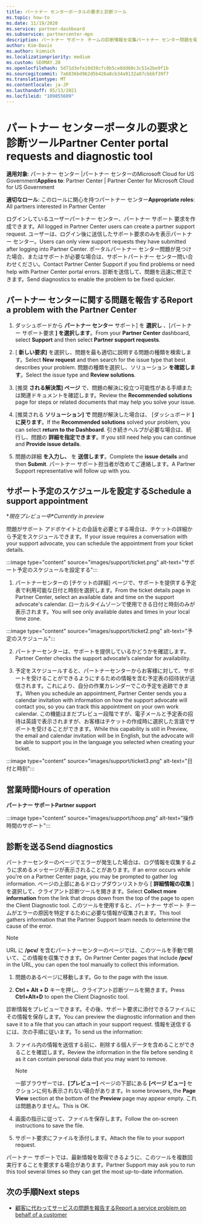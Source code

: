 ```yaml
---
title: パートナー センターポータルの要求と診断ツール
ms.topic: how-to
ms.date: 11/19/2020
ms.service: partner-dashboard
ms.subservice: partnercenter-mpn
description: パートナー サポート チームの診断情報を収集パートナー センター問題を報告する方法について説明します。
author: Kim-Davis
ms.author: kimnich
ms.localizationpriority: medium
ms.custom: SEOMAY.20
ms.openlocfilehash: 5d71d3efe10d38cfc0b5ce8dd60c3c51e2be9f1b
ms.sourcegitcommit: 7a6836bd962d5b426a8cb34a9132a87cbbbf39f7
ms.translationtype: MT
ms.contentlocale: ja-JP
ms.lasthandoff: 05/13/2021
ms.locfileid: "109855609"
---
```

# <a name="partner-center-portal-requests-and-diagnostic-tool"></a><span data-ttu-id="93832-103">パートナー センターポータルの要求と診断ツール</span><span class="sxs-lookup"><span data-stu-id="93832-103">Partner Center portal requests and diagnostic tool</span></span>

<span data-ttu-id="93832-104">**適用対象**: パートナー センター |パートナー センターのMicrosoft Cloud for US Government</span><span class="sxs-lookup"><span data-stu-id="93832-104">**Applies to**: Partner Center | Partner Center for Microsoft Cloud for US Government</span></span>

<span data-ttu-id="93832-105">**適切なロール**: このロールに関心を持つパートナー センター</span><span class="sxs-lookup"><span data-stu-id="93832-105">**Appropriate roles**: All partners interested in Partner Center</span></span>

<span data-ttu-id="93832-106">ログインしているユーザーパートナー センター、パートナー サポート 要求を作成できます。</span><span class="sxs-lookup"><span data-stu-id="93832-106">All logged in Partner Center users can create a partner support request.</span></span> <span data-ttu-id="93832-107">ユーザーは、ログイン後に送信したサポート要求のみを表示パートナー センター。</span><span class="sxs-lookup"><span data-stu-id="93832-107">Users can only view support requests they have submitted after logging into Partner Center.</span></span>
<span data-ttu-id="93832-108">ポータルパートナー センター問題が見つけた場合、またはサポートが必要な場合は、サポートパートナー センター問い合わせください。</span><span class="sxs-lookup"><span data-stu-id="93832-108">Contact Partner Center Support if you find problems or need help with Partner Center portal errors.</span></span> <span data-ttu-id="93832-109">診断を送信して、問題を迅速に修正できます。</span><span class="sxs-lookup"><span data-stu-id="93832-109">Send diagnostics to enable the problem to be fixed quicker.</span></span>

## <a name="report-a-problem-with-the-partner-center"></a><span data-ttu-id="93832-110">パートナー センターに関する問題を報告する</span><span class="sxs-lookup"><span data-stu-id="93832-110">Report a problem with the Partner Center</span></span>

1. <span data-ttu-id="93832-111">ダッシュボードから **パートナー センター** サポート] を **選択し** 、[パートナー サポート要求 **] を選択します**。</span><span class="sxs-lookup"><span data-stu-id="93832-111">From your **Partner Center** dashboard, select **Support** and then select **Partner support requests**.</span></span>

2. <span data-ttu-id="93832-112">[ **新しい要求]** を選択し、問題を最も適切に説明する問題の種類を検索します。</span><span class="sxs-lookup"><span data-stu-id="93832-112">Select **New request** and then search for the issue type that best describes your problem.</span></span> <span data-ttu-id="93832-113">問題の種類を選択し、ソリューション **を確認します**。</span><span class="sxs-lookup"><span data-stu-id="93832-113">Select the issue type and **Review solutions**.</span></span>

3. <span data-ttu-id="93832-114">[推奨 **される解決策] ページ** で、問題の解決に役立つ可能性がある手順または関連ドキュメントを確認します。</span><span class="sxs-lookup"><span data-stu-id="93832-114">Review the **Recommended solutions** page for steps or related documents that may help you solve your issue.</span></span>

4. <span data-ttu-id="93832-115">[推奨される **ソリューション] で** 問題が解決した場合は、 [ダッシュボード **] に戻ります**。</span><span class="sxs-lookup"><span data-stu-id="93832-115">If the **Recommended solutions** solved your problem, you can select **return to the Dashboard**.</span></span> <span data-ttu-id="93832-116">引き続きヘルプが必要な場合は、続行し、問題の **詳細を指定できます**。</span><span class="sxs-lookup"><span data-stu-id="93832-116">If you still need help you can continue and **Provide issue details**.</span></span>

5. <span data-ttu-id="93832-117">問題の詳細 **を入力し、** を **送信します**。</span><span class="sxs-lookup"><span data-stu-id="93832-117">Complete the **issue details** and then **Submit**.</span></span> <span data-ttu-id="93832-118">パートナー サポート担当者が改めてご連絡します。</span><span class="sxs-lookup"><span data-stu-id="93832-118">A Partner Support representative will follow up with you.</span></span>

## <a name="schedule-a-support-appointment"></a><span data-ttu-id="93832-119">サポート予定のスケジュールを設定する</span><span class="sxs-lookup"><span data-stu-id="93832-119">Schedule a support appointment</span></span> 

<span data-ttu-id="93832-120">\**現在プレビュー中*</span><span class="sxs-lookup"><span data-stu-id="93832-120">\**Currently in preview*</span></span>

<span data-ttu-id="93832-121">問題がサポート アドボケイトとの会話を必要とする場合は、チケットの詳細から予定をスケジュールできます。</span><span class="sxs-lookup"><span data-stu-id="93832-121">If your issue requires a conversation with your support advocate, you can schedule the appointment from your ticket details.</span></span>

:::image type="content" source="images/support/ticket.png" alt-text="サポート予定のスケジュールを設定する":::

1.  <span data-ttu-id="93832-123">パートナーセンターの [チケットの詳細] ページで、サポートを提供する予定表で利用可能な日付と時刻を選択します。</span><span class="sxs-lookup"><span data-stu-id="93832-123">From the ticket details page in Partner Center, select an available date and time on the support advocate's calendar.</span></span> <span data-ttu-id="93832-124">ローカルタイムゾーンで使用できる日付と時刻のみが表示されます。</span><span class="sxs-lookup"><span data-stu-id="93832-124">You will see only available dates and times in your local time zone.</span></span>

:::image type="content" source="images/support/ticket2.png" alt-text="予定のスケジュール":::

2. <span data-ttu-id="93832-126">パートナーセンターは、サポートを提供しているかどうかを確認します。</span><span class="sxs-lookup"><span data-stu-id="93832-126">Partner Center checks the support advocate’s  calendar for availability.</span></span>

1. <span data-ttu-id="93832-127">予定をスケジュールすると、パートナーセンターからお客様に対して、サポートを受けることができるようにするための情報を含む予定表の招待状が送信されます。これにより、自分の作業カレンダーでこの予定を追跡できます。</span><span class="sxs-lookup"><span data-stu-id="93832-127">When you schedule an appointment, Partner Center sends you a calendar invitation with information on how the support advocate will contact you, so you can track this appointment on your own work calendar.</span></span>  <span data-ttu-id="93832-128">この機能はまだプレビュー段階ですが、電子メールと予定表の招待は英語で表示されますが、お客様はチケットの作成時に選択した言語でサポートを受けることができます。</span><span class="sxs-lookup"><span data-stu-id="93832-128">While this capability is still in Preview, the email and calendar invitation will be in English, but the advocate will be able to support you in the language you selected when creating your ticket.</span></span>

:::image type="content" source="images/support/ticket3.png" alt-text="日付と時刻":::

## <a name="hours-of-operation"></a><span data-ttu-id="93832-130">営業時間</span><span class="sxs-lookup"><span data-stu-id="93832-130">Hours of operation</span></span>

<span data-ttu-id="93832-131">**パートナー サポート**</span><span class="sxs-lookup"><span data-stu-id="93832-131">**Partner support**</span></span>

:::image type="content" source="images/support/hoop.png" alt-text="操作時間のサポート":::

## <a name="send-diagnostics"></a><span data-ttu-id="93832-133">診断を送る</span><span class="sxs-lookup"><span data-stu-id="93832-133">Send diagnostics</span></span>

<span data-ttu-id="93832-134">パートナーセンターのページでエラーが発生した場合は、ログ情報を収集するように求めるメッセージが表示されることがあります。</span><span class="sxs-lookup"><span data-stu-id="93832-134">If an error occurs while you're on a Partner Center page, you may be prompted to gather log information.</span></span> <span data-ttu-id="93832-135">ページの上部にあるドロップダウンリストから [ **詳細情報の収集** ] を選択して、クライアント診断ツールを開きます。</span><span class="sxs-lookup"><span data-stu-id="93832-135">Select **Collect more information** from the link that drops down from the top of the page to open the Client Diagnostic tool.</span></span> <span data-ttu-id="93832-136">このツールを使用すると、パートナー サポート チームがエラーの原因を特定するために必要な情報が収集されます。</span><span class="sxs-lookup"><span data-stu-id="93832-136">This tool gathers information that the Partner Support team needs to determine the cause of the error.</span></span> 

>[!NOTE]
><span data-ttu-id="93832-137">URL に **/pcv/** を含むパートナーセンターのページでは、このツールを手動で開いて、この情報を収集できます。</span><span class="sxs-lookup"><span data-stu-id="93832-137">On Partner Center pages that include **/pcv/** in the URL, you can open the tool manually to collect this information.</span></span>

1. <span data-ttu-id="93832-138">問題のあるページに移動します。</span><span class="sxs-lookup"><span data-stu-id="93832-138">Go to the page with the issue.</span></span>

2. <span data-ttu-id="93832-139">**Ctrl + Alt + D** キーを押し、クライアント診断ツールを開きます。</span><span class="sxs-lookup"><span data-stu-id="93832-139">Press **Ctrl+Alt+D** to open the Client Diagnostic tool.</span></span>

<span data-ttu-id="93832-140">診断情報をプレビューできます。その後、サポート要求に添付できるファイルにその情報を保存します。</span><span class="sxs-lookup"><span data-stu-id="93832-140">You can preview the diagnostic information and then save it to a file that you can attach in your support request.</span></span> <span data-ttu-id="93832-141">情報を送信するには、次の手順に従います。</span><span class="sxs-lookup"><span data-stu-id="93832-141">To send us the information:</span></span>

3. <span data-ttu-id="93832-142">ファイル内の情報を送信する前に、削除する個人データを含めることができることを確認します。</span><span class="sxs-lookup"><span data-stu-id="93832-142">Review the information in the file before sending it as it can contain personal data that you may want to remove.</span></span>

    >[!NOTE]
    ><span data-ttu-id="93832-143">一部ブラウザーでは、**[プレビュー]** ページの下部にある **[ページ ビュー]** セクションに何も表示されない場合があります。</span><span class="sxs-lookup"><span data-stu-id="93832-143">In some browsers, the **Page View** section at the bottom of the **Preview** page may appear empty.</span></span> <span data-ttu-id="93832-144">これは問題ありません。</span><span class="sxs-lookup"><span data-stu-id="93832-144">This is OK.</span></span>

4. <span data-ttu-id="93832-145">画面の指示に従って、ファイルを保存します。</span><span class="sxs-lookup"><span data-stu-id="93832-145">Follow the on-screen instructions to save the file.</span></span>

5. <span data-ttu-id="93832-146">サポート要求にファイルを添付します。</span><span class="sxs-lookup"><span data-stu-id="93832-146">Attach the file to your support request.</span></span>

<span data-ttu-id="93832-147">パートナー サポートでは、最新情報を取得できるように、このツールを複数回実行することを要求する場合があります。</span><span class="sxs-lookup"><span data-stu-id="93832-147">Partner Support may ask you to run this tool several times so they can get the most up-to-date information.</span></span>

## <a name="next-steps"></a><span data-ttu-id="93832-148">次の手順</span><span class="sxs-lookup"><span data-stu-id="93832-148">Next steps</span></span>

- [<span data-ttu-id="93832-149">顧客に代わってサービスの問題を報告する</span><span class="sxs-lookup"><span data-stu-id="93832-149">Report a service problem on behalf of a customer</span></span>](report-problems-on-behalf-of-a-customer.md)
